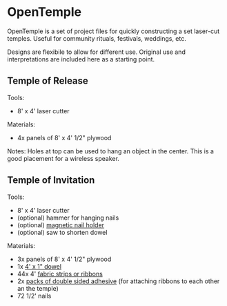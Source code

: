 # OpenTemple

OpenTemple is a set of project files for quickly constructing a set laser-cut temples. Useful for community rituals, festivals, weddings, etc.

Designs are flexibile to allow for different use. Original use and interpretations are included here as a starting point.

## Temple of Release

Tools:
  - 8' x 4' laser cutter

Materials:
  - 4x panels of 8' x 4' 1/2" plywood
  
Notes:
  Holes at top can be used to hang an object in the center. This is a good placement for a wireless speaker.

## Temple of Invitation

Tools:
  - 8' x 4' laser cutter
  - (optional) hammer for hanging nails
  - (optional) [magnetic nail holder](https://www.homedepot.com/p/MASTER-MAGNETICS-Orange-Magnetic-Nail-Starter-97254/206503466)
  - (optional) saw to shorten dowel

Materials:
  - 3x panels of 8' x 4' 1/2" plywood
  - 1x [4' x 1" dowel](https://www.homedepot.com/p/6416U-1-in-x-1-in-x-48-in-Hardwood-Round-Dowel-10001808/203334068)
  - 44x 4' [fabric strips or ribbons](https://www.joann.com/jelly-roll-cotton-fabric-20-strips-2.5-assorted-gray-white-patterns/15216435.html)
  - 2x [packs of double sided adhesive](https://www.amazon.com/3M-110-3M-Scotch-Mounting-75-inches/dp/B00004Z498) (for attaching ribbons to each other an the temple)
  - 72 1/2' nails
